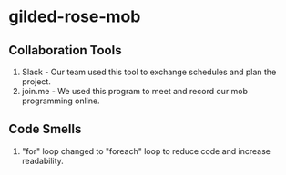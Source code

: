 # gilded-rose-mob

## Collaboration Tools
1. Slack - Our team used this tool to exchange schedules and plan the project.
2. join.me - We used this program to meet and record our mob programming online.

## Code Smells
1. "for" loop changed to "foreach" loop to reduce code and increase readability.